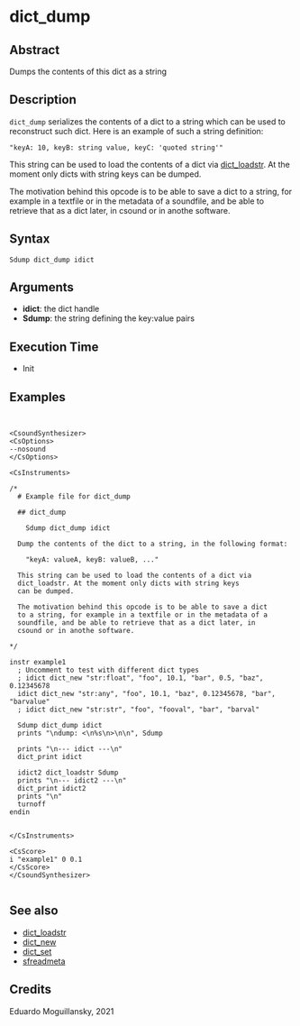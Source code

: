 # dict_dump

## Abstract

Dumps the contents of this dict as a string


## Description

`dict_dump` serializes the contents of a dict to a string which can be
used to reconstruct such dict. Here is an example of such a string
definition:

    "keyA: 10, keyB: string value, keyC: 'quoted string'"

This string can be used to load the contents of a dict via 
[dict_loadstr](dict_loadstr.md). At the moment only dicts with string keys
can be dumped.

The motivation behind this opcode is to be able to save a dict to a
string, for example in a textfile or in the metadata of a soundfile,
and be able to retrieve that as a dict later, in csound or in anothe
software.
  
  
## Syntax

    Sdump dict_dump idict
    
## Arguments

* **idict**: the dict handle
* **Sdump**: the string defining the key:value pairs


## Execution Time

* Init

## Examples

```csound


<CsoundSynthesizer>
<CsOptions>
--nosound
</CsOptions>

<CsInstruments>

/*
  # Example file for dict_dump

  ## dict_dump

    Sdump dict_dump idict

  Dump the contents of the dict to a string, in the following format:

    "keyA: valueA, keyB: valueB, ..."

  This string can be used to load the contents of a dict via 
  dict_loadstr. At the moment only dicts with string keys
  can be dumped.

  The motivation behind this opcode is to be able to save a dict
  to a string, for example in a textfile or in the metadata of a 
  soundfile, and be able to retrieve that as a dict later, in
  csound or in anothe software.
  
*/

instr example1
  ; Uncomment to test with different dict types
  ; idict dict_new "str:float", "foo", 10.1, "bar", 0.5, "baz", 0.12345678
  idict dict_new "str:any", "foo", 10.1, "baz", 0.12345678, "bar", "barvalue" 
  ; idict dict_new "str:str", "foo", "fooval", "bar", "barval"

  Sdump dict_dump idict
  prints "\ndump: <\n%s\n>\n\n", Sdump

  prints "\n--- idict ---\n"
  dict_print idict
    
  idict2 dict_loadstr Sdump
  prints "\n--- idict2 ---\n"
  dict_print idict2
  prints "\n"
  turnoff
endin


</CsInstruments>

<CsScore>
i "example1" 0 0.1
</CsScore>
</CsoundSynthesizer>


```

## See also

* [dict_loadstr](dict_dump.md)
* [dict_new](dict_iter.md)
* [dict_set](dict_set.md)
* [sfreadmeta](sfreadmeta.md)

## Credits

Eduardo Moguillansky, 2021
